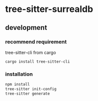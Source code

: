 # tree-sitter-surrealdb

## development

### recommend requirement

tree-sitter-cli from cargo

```
cargo install tree-sitter-cli
```

### installation

```bash
npm install
tree-sitter init-config
tree-sitter generate

```

